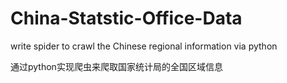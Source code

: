 # China-Statstic-Office-Data
write spider to crawl the Chinese regional information via python

通过python实现爬虫来爬取国家统计局的全国区域信息
